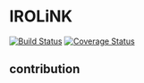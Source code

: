 # IROLiNK

[![Build Status](https://travis-ci.org/irolink/irolink-app.svg?branch=master)](https://travis-ci.org/irolink/irolink-app)
[![Coverage Status](https://coveralls.io/repos/irolink/irolink-app/badge.svg)](https://coveralls.io/r/irolink/irolink-app)


## contribution
